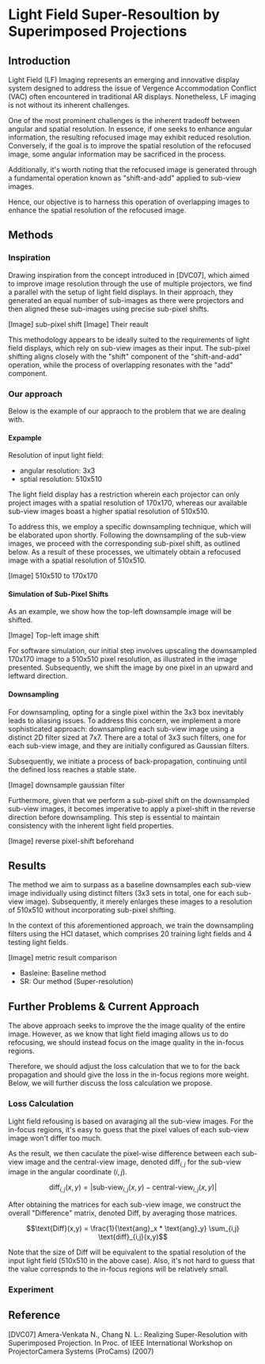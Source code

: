 # Light Field Super-Resoultion by Superimposed Projections

## Introduction

Light Field (LF) Imaging represents an emerging and innovative display system designed to address the issue of Vergence Accommodation Conflict (VAC) often encountered in traditional AR displays. Nonetheless, LF imaging is not without its inherent challenges.

One of the most prominent challenges is the inherent tradeoff between angular and spatial resolution. In essence, if one seeks to enhance angular information, the resulting refocused image may exhibit reduced resolution. Conversely, if the goal is to improve the spatial resolution of the refocused image, some angular information may be sacrificed in the process.

Additionally, it's worth noting that the refocused image is generated through a fundamental operation known as "shift-and-add" applied to sub-view images.

Hence, our objective is to harness this operation of overlapping images to enhance the spatial resolution of the refocused image.

## Methods
### Inspiration
Drawing inspiration from the concept introduced in [DVC07], which aimed to improve image resolution through the use of multiple projectors, we find a parallel with the setup of light field displays. In their approach, they generated an equal number of sub-images as there were projectors and then aligned these sub-images using precise sub-pixel shifts.

[Image] sub-pixel shift
[Image] Their reault

This methodology appears to be ideally suited to the requirements of light field displays, which rely on sub-view images as their input. The sub-pixel shifting aligns closely with the "shift" component of the "shift-and-add" operation, while the process of overlapping resonates with the "add" component.


### Our approach
Below is the example of our appraoch to the problem that we are dealing with.

#### Expample
Resolution of input light field:
- angular resolution: 3x3
- sptial resolution: 510x510

The light field display has a restriction wherein each projector can only project images with a spatial resolution of 170x170, whereas our available sub-view images boast a higher spatial resolution of 510x510.

To address this, we employ a specific downsampling technique, which will be elaborated upon shortly. Following the downsampling of the sub-view images, we proceed with the corresponding sub-pixel shift, as outlined below. As a result of these processes, we ultimately obtain a refocused image with a spatial resolution of 510x510.

[Image] 510x510 to 170x170

#### Simulation of Sub-Pixel Shifts
As an example, we show how the top-left downsample image will be shifted. 

[Image] Top-left image shift

For software simulation, our initial step involves upscaling the downsampled 170x170 image to a 510x510 pixel resolution, as illustrated in the image presented. Subsequently, we shift the image by one pixel in an upward and leftward direction.


#### Downsampling
For downsampling, opting for a single pixel within the 3x3 box inevitably leads to aliasing issues. To address this concern, we implement a more sophisticated approach: downsampling each sub-view image using a distinct 2D filter sized at 7x7. There are a total of 3x3 such filters, one for each sub-view image, and they are initially configured as Gaussian filters.

Subsequently, we initiate a process of back-propagation, continuing until the defined loss reaches a stable state.

[Image] downsample gaussian filter

Furthermore, given that we perform a sub-pixel shift on the downsampled sub-view images, it becomes imperative to apply a pixel-shift in the reverse direction before downsampling. This step is essential to maintain consistency with the inherent light field properties.

[Image] reverse pixel-shift beforehand


## Results

The method we aim to surpass as a baseline downsamples each sub-view image individually using distinct filters (3x3 sets in total, one for each sub-view image). Subsequently, it merely enlarges these images to a resolution of 510x510 without incorporating sub-pixel shifting.

In the context of this aforementioned approach, we train the downsampling filters using the HCI dataset, which comprises 20 training light fields and 4 testing light fields.

[Image] metric result comparison

- Basleine: Baseline method
- SR: Our method (Super-resolution)




## Further Problems & Current Approach

The above approach seeks to improve the the image quality of the entire image. However, as we know that light field imaging allows us to do refocusing, we should instead focus on the image quality in the in-focus regions.

Therefore, we should adjust the loss calculation that we to for the back propagation and should give the loss in the in-focus regions more weight. Below, we will further discuss the loss calculation we propose.

### Loss Calculation
Light field refousing is based on avaraging all the sub-view images. For the in-focus regions, it's easy to guess that the pixel values of each sub-view image won't differ too much. 

As the result, we then caculate the pixel-wise difference between each sub-view image and the central-view image, denoted $\text{diff}_{i,j}$ for the sub-view image in the angular coordinate $(i,j)$.

$$\text{diff}_{i,j}(x,y) = |\text{sub-view}_{i,j}(x,y)-\text{central-view}_{i,j}(x,y)|$$

After obtaining the matrices for each sub-view image, we construct the overall "Difference" matrix, denoted $\text{Diff}$, by averaging those matrices.

$$\text{Diff}(x,y) = \frac{1}{\text{ang}_x * \text{ang}_y} \sum_{i,j} \text{diff}_{i,j}(x,y)$$

Note that the size of $\text{Diff}$ will be equivalent to the spatial resolution of the input light field (510x510 in the above case). Also, it's not hard to guess that the value correspnds to the in-focus regions will be relatively small.


### Experiment

## Reference

[DVC07] Amera-Venkata N., Chang N. L.: Realizing Super-Resolution with Superimposed Projection. In Proc. of IEEE International Workshop on ProjectorCamera Systems (ProCams) (2007)
